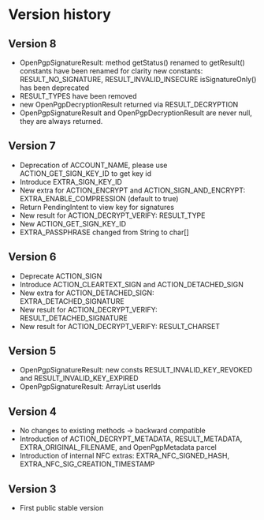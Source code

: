 # Version history

## Version 8
  * OpenPgpSignatureResult:
    method getStatus() renamed to getResult()
    constants have been renamed for clarity
    new constants: RESULT_NO_SIGNATURE, RESULT_INVALID_INSECURE
    isSignatureOnly() has been deprecated
  * RESULT_TYPES have been removed
  * new OpenPgpDecryptionResult returned via RESULT_DECRYPTION
  * OpenPgpSignatureResult and OpenPgpDecryptionResult are never null, they are always returned.

## Version 7
  * Deprecation of ACCOUNT_NAME, please use ACTION_GET_SIGN_KEY_ID to get key id
  * Introduce EXTRA_SIGN_KEY_ID
  * New extra for ACTION_ENCRYPT and ACTION_SIGN_AND_ENCRYPT: EXTRA_ENABLE_COMPRESSION (default to true)
  * Return PendingIntent to view key for signatures
  * New result for ACTION_DECRYPT_VERIFY: RESULT_TYPE
  * New ACTION_GET_SIGN_KEY_ID
  * EXTRA_PASSPHRASE changed from String to char[]

## Version 6
  * Deprecate ACTION_SIGN
  * Introduce ACTION_CLEARTEXT_SIGN and ACTION_DETACHED_SIGN
  * New extra for ACTION_DETACHED_SIGN: EXTRA_DETACHED_SIGNATURE
  * New result for ACTION_DECRYPT_VERIFY: RESULT_DETACHED_SIGNATURE
  * New result for ACTION_DECRYPT_VERIFY: RESULT_CHARSET

## Version 5
  * OpenPgpSignatureResult: new consts RESULT_INVALID_KEY_REVOKED and RESULT_INVALID_KEY_EXPIRED
  * OpenPgpSignatureResult: ArrayList<String> userIds

## Version 4
  * No changes to existing methods -> backward compatible
  * Introduction of ACTION_DECRYPT_METADATA, RESULT_METADATA, EXTRA_ORIGINAL_FILENAME, and OpenPgpMetadata parcel
  * Introduction of internal NFC extras: EXTRA_NFC_SIGNED_HASH, EXTRA_NFC_SIG_CREATION_TIMESTAMP

## Version 3
  * First public stable version